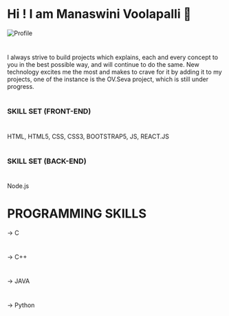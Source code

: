 # Hi ! I am Manaswini Voolapalli 👋


![Profile](https://user-images.githubusercontent.com/91537487/198080136-bc53a5b7-1453-493e-bd09-6dba101f4245.png)

#
I always strive to build projects which explains, each and every concept to you in the best possible way, and will continue to do the same. New technology excites me the
most and makes to crave for it by adding it to my projects, one of the instance is the OV.Seva project, which is still under progress. 
#
### SKILL SET (FRONT-END)
#
HTML, HTML5, CSS, CSS3, BOOTSTRAP5, JS, REACT.JS
# 
### SKILL SET (BACK-END)
#
Node.js
#
# PROGRAMMING SKILLS
-> C
#
-> C++
#
-> JAVA
#
-> Python


